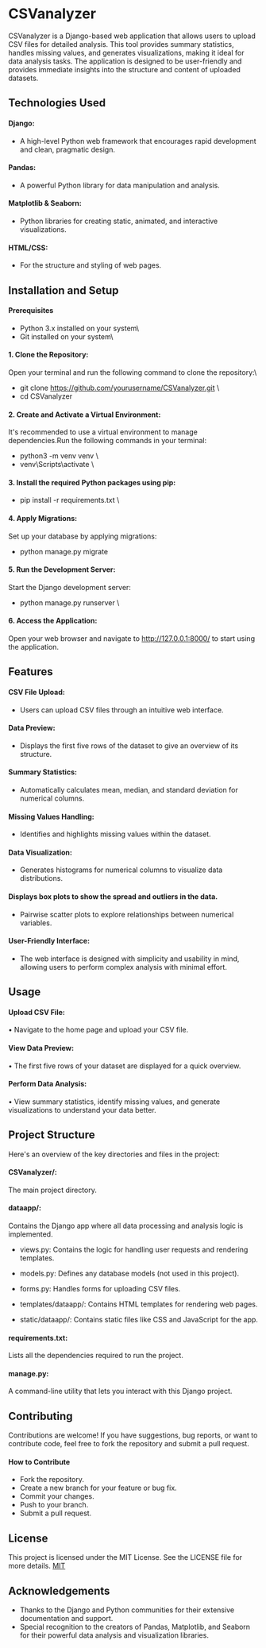 
# CSVanalyzer

CSVanalyzer is a Django-based web application that allows users to upload CSV files for detailed analysis. This tool provides summary statistics, handles missing values, and generates visualizations, making it ideal for data analysis tasks. The application is designed to be user-friendly and provides immediate insights into the structure and content of uploaded datasets.
## Technologies Used
#### Django: 
- A high-level Python web framework that encourages rapid development and clean, pragmatic design.
#### Pandas:
 - A powerful Python library for data manipulation and analysis.
#### Matplotlib & Seaborn: 
- Python libraries for creating static, animated, and interactive visualizations.
#### HTML/CSS: 
- For the structure and styling of web pages.

## Installation and Setup
#### Prerequisites
- Python 3.x installed on your system\
- Git installed on your system\
#### 1. Clone the Repository:

Open your terminal and run the following command to clone the repository:\
- git clone https://github.com/yourusername/CSVanalyzer.git \
- cd CSVanalyzer 
#### 2. Create and Activate a Virtual Environment:

It's recommended to use a virtual environment to manage dependencies.Run the following commands in your terminal:

- python3 -m venv venv \
- venv\Scripts\activate \
#### 3. Install the required Python packages using pip:

- pip install -r requirements.txt \
#### 4. Apply Migrations:

Set up your database by applying migrations:

- python manage.py migrate

#### 5. Run the Development Server:

Start the Django development server:

- python manage.py runserver \

#### 6. Access the Application:

Open your web browser and navigate to http://127.0.0.1:8000/ to start using the application.



## Features

#### CSV File Upload:

- Users can upload CSV files through an intuitive web interface.

#### Data Preview: 
- Displays the first five rows of the dataset to give an overview of its structure.

#### Summary Statistics:
- Automatically calculates mean, median, and standard deviation for numerical columns.

#### Missing Values Handling:
- Identifies and highlights missing values within the dataset.

#### Data Visualization:
- Generates histograms for numerical columns to visualize data distributions.

#### Displays box plots to show the spread and outliers in the data.
- Pairwise scatter plots to explore relationships between numerical variables.

#### User-Friendly Interface:
- The web interface is designed with simplicity and usability in mind, allowing users to perform complex analysis with minimal effort.
##  Usage

#### Upload CSV File:
• Navigate to the home page and upload your CSV file.
#### View Data Preview:
• The first five rows of your dataset are displayed for a quick overview.
#### Perform Data Analysis:
• View summary statistics, identify missing values, and generate   visualizations to understand your data better.

## Project Structure

Here's an overview of the key directories and files in the project:

 #### CSVanalyzer/:
The main project directory.

#### dataapp/: 
Contains the Django app where all data processing and analysis logic is implemented.

- views.py: Contains the logic for handling user requests and rendering templates.

- models.py: Defines any database models (not used in this project).
- forms.py: Handles forms for uploading CSV files.

- templates/dataapp/: Contains HTML templates for rendering web pages.

- static/dataapp/: Contains static files like CSS and JavaScript for the app.

#### requirements.txt: 
Lists all the dependencies required to run the project.

#### manage.py: 
A command-line utility that lets you interact with this Django project.
## Contributing

Contributions are welcome! If you have suggestions, bug reports, or want to contribute code, feel free to fork the repository and submit a pull request.

####  How to Contribute
- Fork the repository.
- Create a new branch for your feature or bug fix.
- Commit your changes.
- Push to your branch.
- Submit a pull request.


## License
This project is licensed under the MIT License. See the LICENSE file for more details.
[MIT](https://choosealicense.com/licenses/mit/)


## Acknowledgements

 - Thanks to the Django and Python communities for their extensive documentation and support.
 - Special recognition to the creators of Pandas, Matplotlib, and Seaborn for their powerful data analysis and visualization libraries.
 

